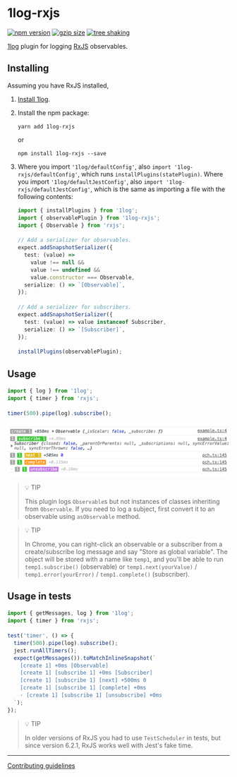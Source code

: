 # 1log-rxjs

[![npm version](https://img.shields.io/npm/v/1log-rxjs.svg?style=flat&color=brightgreen)](https://github.com/ivan7237d/1log-rxjs)
[![gzip size](https://badgen.net/bundlephobia/minzip/1log-rxjs?color=green)](https://bundlephobia.com/result?p=1log-rxjs)
[![tree shaking](https://badgen.net/bundlephobia/tree-shaking/1log-rxjs)](https://bundlephobia.com/result?p=1log-rxjs)

[1log](https://github.com/ivan7237d/1log) plugin for logging [RxJS](https://rxjs-dev.firebaseapp.com/guide/overview) observables.

## Installing

Assuming you have RxJS installed,

1. [Install 1log](https://github.com/ivan7237d/1log#installing).

2. Install the npm package:

   ```
   yarn add 1log-rxjs
   ```

   or

   ```
   npm install 1log-rxjs --save
   ```

3. Where you import `'1log/defaultConfig'`, also `import '1log-rxjs/defaultConfig'`, which runs `installPlugins(statePlugin)`. Where you import `'1log/defaultJestConfig'`, also `import '1log-rxjs/defaultJestConfig'`, which is the same as importing a file with the following contents:

   ```ts
   import { installPlugins } from '1log';
   import { observablePlugin } from '1log-rxjs';
   import { Observable } from 'rxjs';

   // Add a serializer for observables.
   expect.addSnapshotSerializer({
     test: (value) =>
       value !== null &&
       value !== undefined &&
       value.constructor === Observable,
     serialize: () => `[Observable]`,
   });

   // Add a serializer for subscribers.
   expect.addSnapshotSerializer({
     test: (value) => value instanceof Subscriber,
     serialize: () => `[Subscriber]`,
   });

   installPlugins(observablePlugin);
   ```

## Usage

```ts
import { log } from '1log';
import { timer } from 'rxjs';

timer(500).pipe(log).subscribe();
```

<img src="https://github.com/ivan7237d/1log-rxjs/raw/master/images/basic-adjusted.png" alt="screenshot">

> :bulb: TIP
>
> This plugin logs `Observable`s but not instances of classes inheriting from `Observable`. If you need to log a subject, first convert it to an observable using `asObservable` method.

> :bulb: TIP
>
> In Chrome, you can right-click an observable or a subscriber from a create/subscribe log message and say "Store as global variable". The object will be stored with a name like `temp1`, and you'll be able to run `temp1.subscribe()` (observable) or `temp1.next(yourValue)` / `temp1.error(yourError)` / `temp1.complete()` (subscriber).

## Usage in tests

```ts
import { getMessages, log } from '1log';
import { timer } from 'rxjs';

test('timer', () => {
  timer(500).pipe(log).subscribe();
  jest.runAllTimers();
  expect(getMessages()).toMatchInlineSnapshot(`
    [create 1] +0ms [Observable]
    [create 1] [subscribe 1] +0ms [Subscriber]
    [create 1] [subscribe 1] [next] +500ms 0
    [create 1] [subscribe 1] [complete] +0ms
    · [create 1] [subscribe 1] [unsubscribe] +0ms
  `);
});
```

> :bulb: TIP
>
> In older versions of RxJS you had to use `TestScheduler` in tests, but since version 6.2.1, RxJS works well with Jest's fake time.

---

[Contributing guidelines](https://github.com/ivan7237d/antiutils/blob/master/.github/CONTRIBUTING.md)
